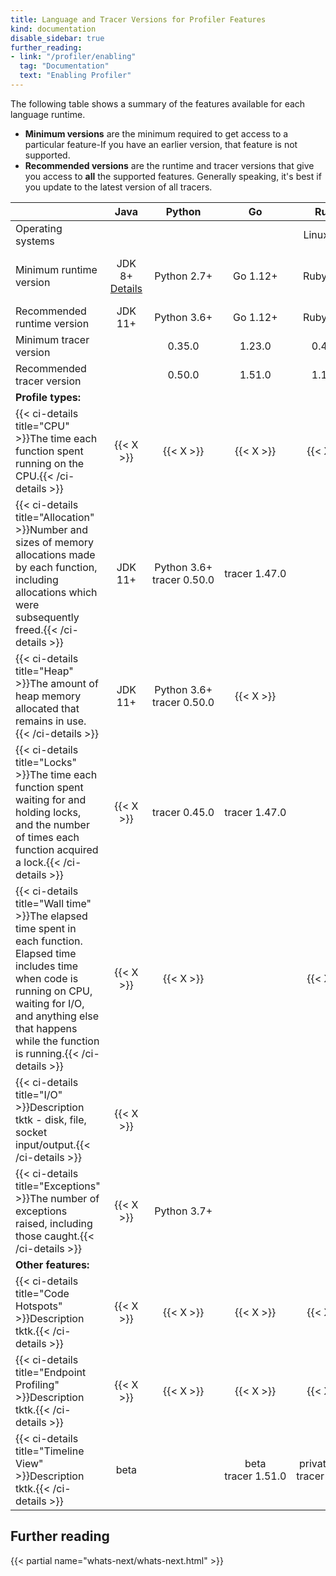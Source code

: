 ```yaml
---
title: Language and Tracer Versions for Profiler Features
kind: documentation
disable_sidebar: true
further_reading:
- link: "/profiler/enabling"
  tag: "Documentation"
  text: "Enabling Profiler"
---
```


The following table shows a summary of the features available for each language runtime. 
- **Minimum versions** are the minimum required to get access to a particular feature-If you have an earlier version, that feature is not supported. 
- **Recommended versions** are the runtime and tracer versions that give you access to **all** the supported features. Generally speaking, it's best if you update to the latest version of all tracers.

|                                   |   Java  | Python  |      Go      |  Ruby |   Node.js  |  .NET   |   PHP  | Rust/C/C++ |
|-----------------------------------|:-------:|:-------:|:------------:|:------:|:---------:|:-------:|:------:|:----------:|
| Operating systems                 | | | | Linux only | | | CentOS&nbsp;7+ | Linux&nbsp;v4.17+ |
| Minimum runtime version | JDK 8+ [Details][1] | Python&nbsp;2.7+ | Go 1.12+ | Ruby 2.3+ | Node 14+ | .NET&nbsp;Core&nbsp;2.1+, .NET&nbsp;5+, .NET&nbsp;Framework&nbsp;4.6.1+ [Details][2] | PHP 7.1+ [Details][3] |  |
| Recommended runtime version | JDK 11+ | Python 3.6+ | Go 1.12+ | Ruby 2.3+ | Node 14+ | .NET 6+ | PHP 7.1+ | |
| Minimum tracer version   | | 0.35.0 | 1.23.0 | 0.48.0 | 0.23.0 | 2.7.0| | |
| Recommended tracer version |    | 0.50.0  | 1.51.0 | 1.15.0 | 2.12.0 | 2.31.0  | 0.92.0 | |
| **Profile types:** |
| {{< ci-details title="CPU" >}}The time each function spent running on the CPU.{{< /ci-details >}}   | {{< X >}} | {{< X >}} | {{< X >}} | {{< X >}} | private&nbsp;beta<br>tracer&nbsp;2.12.0 | tracer&nbsp;2.15.0 | {{< X >}} | beta<br>tracer&nbsp;0.1.0 |
| {{< ci-details title="Allocation" >}}Number and sizes of memory allocations made by each function, including allocations which were subsequently freed.{{< /ci-details >}}   | JDK 11+ | Python 3.6+<br>tracer&nbsp;0.50.0 | tracer&nbsp;1.47.0 |      |       | beta, .NET 6+<br>tracer&nbsp;2.18.0 | tracer&nbsp;0.88.0 | beta<br>tracer&nbsp;0.9.3 |
| {{< ci-details title="Heap" >}}The amount of heap memory allocated that remains in use.{{< /ci-details >}}   | JDK 11+ | Python 3.6+<br> tracer&nbsp;0.50.0 | {{< X >}} |      | {{< X >}} | beta, .NET 6+<br>tracer&nbsp;2.22.0 |       | beta<br>tracer&nbsp;0.15.0 |
| {{< ci-details title="Locks" >}}The time each function spent waiting for and holding locks, and the number of times each function acquired a lock.{{< /ci-details >}}   | {{< X >}} | tracer&nbsp;0.45.0 | tracer&nbsp;1.47.0 |      |       | .NET 6+<br>tracer&nbsp;2.31.0 |       |      |
| {{< ci-details title="Wall time" >}}The elapsed time spent in each function. Elapsed time includes time when code is running on CPU, waiting for I/O, and anything else that happens while the function is running.{{< /ci-details >}}   | {{< X >}} | {{< X >}} |       | {{< X >}} | {{< X >}} | {{< X >}} | {{< X >}} |       |
| {{< ci-details title="I/O" >}}Description tktk - disk, file, socket input/output.{{< /ci-details >}}   | {{< X >}} |       |       |       |       |       |       |       |
| {{< ci-details title="Exceptions" >}}The number of exceptions raised, including those caught.{{< /ci-details >}}   | {{< X >}} | Python 3.7+ |       |       |       | .NET 5+<br>tracer&nbsp;2.31.0 |  beta<br>tracer&nbsp;0.92.0  |       |
| **Other features:** |
| {{< ci-details title="Code Hotspots" >}}Description tktk.{{< /ci-details >}}   | {{< X >}} | {{< X >}} | {{< X >}} | {{< X >}} | private&nbsp;beta | {{< X >}} | tracer&nbsp;0.71.0 |      |
| {{< ci-details title="Endpoint Profiling" >}}Description tktk.{{< /ci-details >}}   | {{< X >}} | {{< X >}} | {{< X >}} | {{< X >}} | private&nbsp;beta | tracer&nbsp;2.15.0 | tracer&nbsp;0.79.0 |      |
| {{< ci-details title="Timeline View" >}}Description tktk.{{< /ci-details >}}   | beta |       | beta<br>tracer&nbsp;1.51.0 | private&nbsp;beta<br>tracer&nbsp;1.15.0 |       | beta<br>tracer&nbsp;2.30.0 | beta<br>tracer&nbsp;0.89.0 |      |

## Further reading

{{< partial name="whats-next/whats-next.html" >}}

[1]: /profiler/enabling/java/
[2]: /profiler/enabling/dotnet/
[3]: /profiler/enabling/php/